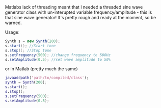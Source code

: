 Matlabs lack of threading meant that I needed a threaded sine wave generator class with un-interupted variable frequency/amplitude - this is that sine wave generator! It's pretty rough and ready at the moment, so be warned.

Usage:

```java
Synth s = new Synth(200);
s.start(); //Start tone
s.stop(); //Stop tone
s.setFrequency(500); //change frequency to 500Hz
s.setAmplitude(0.5); //set wave amplitude to 50%
```
or in Matlab (pretty much the same)

```matlab
javaaddpath('path/to/compiled/class');
synth = Synth(200);
s.start();
s.stop();
s.setFrequency(500);
s.setAmplitude(0.5);
```
